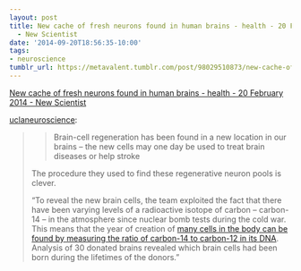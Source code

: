 ```yaml
---
layout: post
title: New cache of fresh neurons found in human brains - health - 20 February 2014
  - New Scientist
date: '2014-09-20T18:56:35-10:00'
tags:
- neuroscience
tumblr_url: https://metavalent.tumblr.com/post/98029510873/new-cache-of-fresh-neurons-found-in-human-brains
---
```

[New cache of fresh neurons found in human brains - health - 20 February 2014 - New Scientist](http://www.newscientist.com/article/dn25096-new-cache-of-fresh-neurons-found-in-human-brains.html#.UxKn9F5kLMJ)  

[uclaneuroscience](http://uclaneuroscience.tumblr.com/post/78280383188/new-cache-of-fresh-neurons-found-in-human-brains):

> > Brain-cell regeneration has been found in a new location in our brains – the new cells may one day be used to treat brain diseases or help stroke
> 
> The procedure they used to find these regenerative neuron pools is clever.
> 
> “To reveal the new brain cells, the team exploited the fact that there have been varying levels of a radioactive isotope of carbon – carbon-14 – in the atmosphere since nuclear bomb tests during the cold war. This means that the year of creation of [many cells in the body can be found by measuring the ratio of carbon-14 to carbon-12 in its DNA](http://www.newscientist.com/article/dn23665-nuclear-bomb-tests-reveal-brain-regeneration-in-humans.html). Analysis of 30 donated brains revealed which brain cells had been born during the lifetimes of the donors.”

